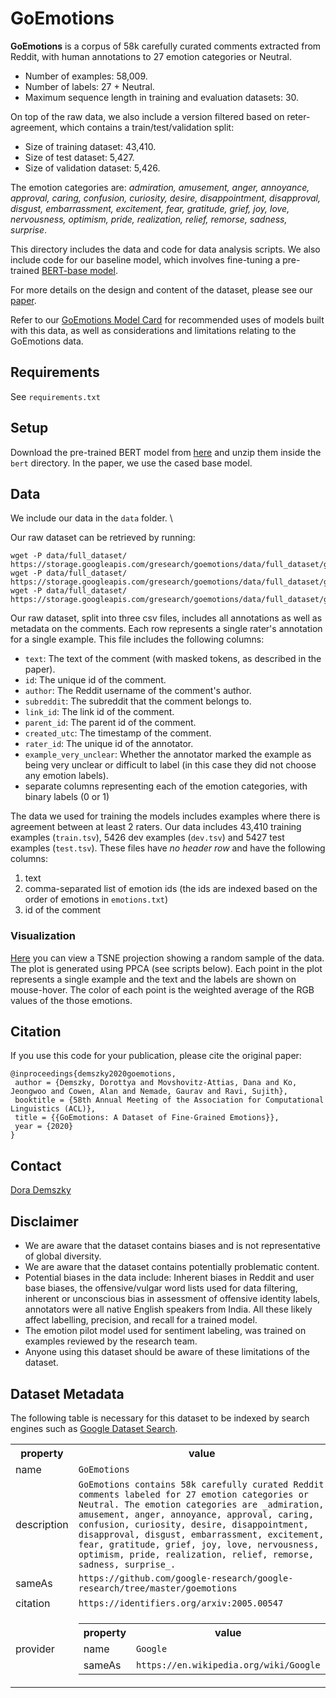 # GoEmotions

**GoEmotions** is a corpus of 58k carefully curated comments extracted from Reddit,
with human annotations to 27 emotion categories or Neutral.

* Number of examples: 58,009.
* Number of labels: 27 + Neutral.
* Maximum sequence length in training and evaluation datasets: 30.

On top of the raw data, we also include a version filtered based on reter-agreement, which contains a train/test/validation split:

* Size of training dataset: 43,410.
* Size of test dataset: 5,427.
* Size of validation dataset: 5,426.

The emotion categories are: _admiration, amusement, anger, annoyance, approval,
caring, confusion, curiosity, desire, disappointment, disapproval, disgust,
embarrassment, excitement, fear, gratitude, grief, joy, love, nervousness,
optimism, pride, realization, relief, remorse, sadness, surprise_.


This directory includes the data and code for data analysis scripts. We also
include code for our baseline model, which involves fine-tuning a pre-trained
[BERT-base model](https://github.com/google-research/bert).

For more details on the design and content of the dataset, please see our
[paper](https://arxiv.org/abs/2005.00547).

Refer to our [GoEmotions Model Card](goemotions_model_card.pdf) for recommended
uses of models built with this data, as well as considerations and limitations
relating to the GoEmotions data.

## Requirements

See `requirements.txt`

## Setup

Download the pre-trained BERT model from
[here](https://github.com/google-research/bert) and unzip them inside the
`bert` directory. In the paper, we use the cased base model.

## Data

We include our data in the `data` folder. \

Our raw dataset can be retrieved by running:

```
wget -P data/full_dataset/ https://storage.googleapis.com/gresearch/goemotions/data/full_dataset/goemotions_1.csv
wget -P data/full_dataset/ https://storage.googleapis.com/gresearch/goemotions/data/full_dataset/goemotions_2.csv
wget -P data/full_dataset/ https://storage.googleapis.com/gresearch/goemotions/data/full_dataset/goemotions_3.csv
```

Our raw dataset, split into three csv files, includes all annotations as well as metadata on the comments. Each row represents a single rater's annotation for a single example. This file includes the following columns:

* `text`: The text of the comment (with masked tokens, as described in the paper).
* `id`: The unique id of the comment.
* `author`: The Reddit username of the comment's author.
* `subreddit`: The subreddit that the comment belongs to.
* `link_id`: The link id of the comment.
* `parent_id`: The parent id of the comment.
* `created_utc`: The timestamp of the comment.
* `rater_id`: The unique id of the annotator.
* `example_very_unclear`: Whether the annotator marked the example as being very unclear or difficult to label (in this case they did not choose any emotion labels).
* separate columns representing each of the emotion categories, with binary labels (0 or 1)

The data we used for training the models includes examples where there is agreement between at least 2 raters. Our data includes 43,410 training examples (`train.tsv`), 5426 dev examples (`dev.tsv`) and 5427 test examples (`test.tsv`). These files have _no header row_ and have the following columns:

1. text
2. comma-separated list of emotion ids (the ids are indexed based on the order of emotions in `emotions.txt`)
3. id of the comment


### Visualization

[Here](https://nlp.stanford.edu/~ddemszky/goemotions/tsne.html) you can view a TSNE projection showing a random sample of the data. The plot is generated using PPCA (see scripts below). Each point in the plot represents a single example and the text and the labels are shown on mouse-hover. The color of each point is the weighted average of the RGB values of the those emotions.


## Citation

If you use this code for your publication, please cite the original paper:

```
@inproceedings{demszky2020goemotions,
 author = {Demszky, Dorottya and Movshovitz-Attias, Dana and Ko, Jeongwoo and Cowen, Alan and Nemade, Gaurav and Ravi, Sujith},
 booktitle = {58th Annual Meeting of the Association for Computational Linguistics (ACL)},
 title = {{GoEmotions: A Dataset of Fine-Grained Emotions}},
 year = {2020}
}
```

## Contact

[Dora Demszky](https://nlp.stanford.edu/~ddemszky/index.html)

## Disclaimer
- We are aware that the dataset contains biases and is not representative of global diversity.
- We are aware that the dataset contains potentially problematic content.
- Potential biases in the data include: Inherent biases in Reddit and user base biases, the offensive/vulgar word lists used for data filtering, inherent or unconscious bias in assessment of offensive identity labels, annotators were all native English speakers from India. All these likely affect labelling, precision, and recall for a trained model.
- The emotion pilot model used for sentiment labeling, was trained on examples reviewed by the research team.
- Anyone using this dataset should be aware of these limitations of the dataset.

## Dataset Metadata
The following table is necessary for this dataset to be indexed by search
engines such as <a href="https://g.co/datasetsearch">Google Dataset Search</a>.

<div itemscope itemtype="http://schema.org/Dataset">
  <table>
    <tr>
      <th>property</th>
      <th>value</th>
    </tr>
    <tr>
      <td>name</td>
      <td><code itemprop="name">GoEmotions</code></td>
    </tr>
    <tr>
      <td>description</td>
      <td><code itemprop="description">GoEmotions contains 58k carefully curated Reddit comments labeled for 27 emotion categories or Neutral. The emotion categories are _admiration, amusement, anger, annoyance, approval, caring, confusion, curiosity, desire, disappointment, disapproval, disgust, embarrassment, excitement, fear, gratitude, grief, joy, love, nervousness, optimism, pride, realization, relief, remorse, sadness, surprise_.</code></td>
    </tr>
    <tr>
      <td>sameAs</td>
      <td><code itemprop="sameAs">https://github.com/google-research/google-research/tree/master/goemotions</code></td>
    </tr>
    <tr>
      <td>citation</td>
      <td><code itemprop="citation">https://identifiers.org/arxiv:2005.00547</code></td>
    </tr>
    <tr>
      <td>provider</td>
      <td>
        <div itemscope="" itemtype="http://schema.org/Organization" itemprop="provider">
          <table>
            <tbody><tr>
              <th>property</th>
              <th>value</th>
            </tr>
            <tr>
              <td>name</td>
              <td><code itemprop="name">Google</code></td>
            </tr>
            <tr>
              <td>sameAs</td>
              <td><code itemprop="sameAs">https://en.wikipedia.org/wiki/Google</code></td>
            </tr>
          </tbody></table>
        </div>
      </td>
    </tr>
  </table>
</div>
